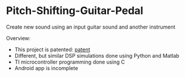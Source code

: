 # Pitch-Shifting-Guitar-Pedal
Create new sound using an input guitar sound and another instrument

Overview:
* This project is patented: [patent](/Pitch-Shifting-Guitar-Pedal/pat9318086Miller.pdf)
* Different, but similar DSP simulations done using Python and Matlab
* TI microcontroller programming done using C
* Android app is incomplete
